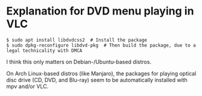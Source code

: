 # Explanation for DVD menu playing in VLC

```
$ sudo apt install libdvdcss2  # Install the package
$ sudo dpkg-reconfigure libdvd-pkg  # Then build the package, due to a legal technicality with DMCA
```

I think this only matters on Debian-/Ubuntu-based distros.

On Arch Linux-based distros (like Manjaro), the packages for playing optical
disc drive (CD, DVD, and Blu-ray) seem to be automatically installed with mpv
and/or VLC.


